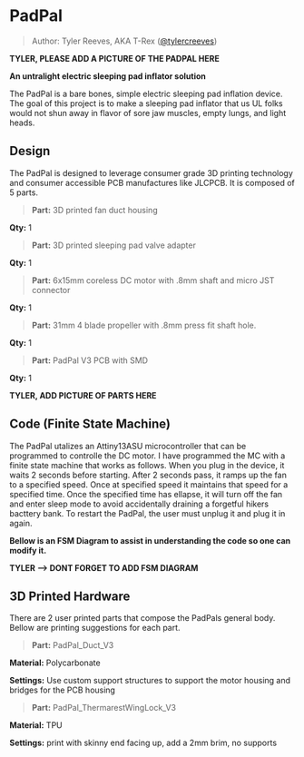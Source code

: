# PadPal

> Author: Tyler Reeves, AKA T-Rex ([@tylercreeves](https://github.com/tylercreeves))

**TYLER, PLEASE ADD A PICTURE OF THE PADPAL HERE**

**An untralight electric sleeping pad inflator solution**

The PadPal is a bare bones, simple electric sleeping pad inflation device. The goal of this project is to make a sleeping pad inflator that us UL folks would not shun away in flavor of sore jaw muscles, empty lungs, and light heads.


## Design

The PadPal is designed to leverage consumer grade 3D printing technology and consumer accessible PCB manufactures like JLCPCB. It is composed of 5 parts.

>**Part:** 3D printed fan duct housing

**Qty:** 1

>**Part:** 3D printed sleeping pad valve adapter

**Qty:** 1

>**Part:** 6x15mm coreless DC motor with .8mm shaft and micro JST connector

**Qty:** 1

>**Part:** 31mm 4 blade propeller with .8mm press fit shaft hole.

**Qty:** 1

>**Part:** PadPal V3 PCB with SMD

**Qty:** 1

**TYLER, ADD PICTURE OF PARTS HERE**

## Code (Finite State Machine)

The PadPal utalizes an Attiny13ASU microcontroller that can be programmed to controlle the DC motor. I have programmed the MC with a finite state machine that works as follows. When you plug in the device, it waits 2 seconds before starting. After 2 seconds pass, it ramps up the fan to a specified speed. Once at specified speed it maintains that speed for a specified time. Once the specified time has ellapse, it will turn off the fan and enter sleep mode to avoid accidentally draining a forgetful hikers bacttery bank. To restart the PadPal, the user must unplug it and plug it in again.

**Bellow is an FSM Diagram to assist in understanding the code so one can modify it.**

**TYLER --> DONT FORGET TO ADD FSM DIAGRAM**

## 3D Printed Hardware

There are 2 user printed parts that compose the PadPals general body. Bellow are printing suggestions for each part.

>**Part:** PadPal_Duct_V3

**Material:** Polycarbonate

**Settings:** Use custom support structures to support the motor housing and bridges for the PCB housing

>**Part:** PadPal_ThermarestWingLock_V3

**Material:** TPU

**Settings:** print with skinny end facing up, add a 2mm brim, no supports


